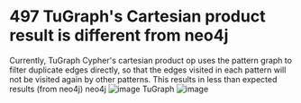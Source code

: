 # 497 TuGraph's Cartesian product result is different from neo4j
Currently, TuGraph Cypher's cartesian product op uses the pattern graph to filter duplicate edges directly, so that the edges visited in each pattern will not be visited again by other patterns. This results in less than expected results (from neo4j)
neo4j
![image](https://github.com/TuGraph-family/tugraph-db/assets/41904587/9360ab5b-c801-49ed-abb2-a6329bc25605)
TuGraph
![image](https://github.com/TuGraph-family/tugraph-db/assets/41904587/c49811b2-9a44-446a-8964-485d22e0a846)

